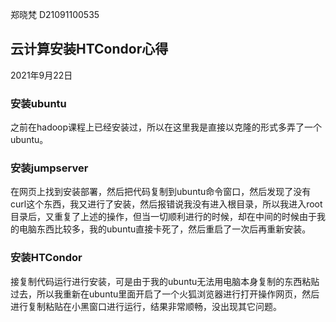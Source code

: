 郑晓梵  D21091100535

## 云计算安装HTCondor心得

2021年9月22日
### 安装ubuntu
  之前在hadoop课程上已经安装过，所以在这里我是直接以克隆的形式多弄了一个ubuntu。
### 安装jumpserver
  在网页上找到安装部署，然后把代码复制到ubuntu命令窗口，然后发现了没有curl这个东西，我又进行了安装，然后报错说我没有进入根目录，所以我进入root目录后，又重复了上述的操作，但当一切顺利进行的时候，却在中间的时候由于我的电脑东西比较多，我的ubuntu直接卡死了，然后重启了一次后再重新安装。
### 安装HTCondor
  接复制代码运行进行安装，可是由于我的ubuntu无法用电脑本身复制的东西粘贴过去，所以我重新在ubuntu里面开启了一个火狐浏览器进行打开操作网页，然后进行复制粘贴在小黑窗口进行运行，结果非常顺畅，没出现其它问题。